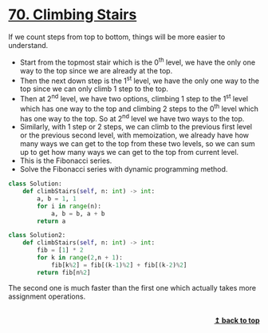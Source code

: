 
# [70. Climbing Stairs](https://leetcode.com/problems/climbing-stairs/)

If we count steps from top to bottom, things will be more easier to understand. 
- Start from the topmost stair which is the 0<sup>th</sup> level, we have the only one way to the top since we are already at the top. 
- Then the next down step is the 1<sup>st</sup> level, we have the only one way to the top since we can only climb 1 step to the top.
- Then at 2<sup>nd</sup> level, we have two options, climbing 1 step to the 1<sup>st</sup> level which has one way to the top and climbing 2 steps to the 0<sup>th</sup> level which has one way to the top. So at 2<sup>nd</sup> level we have two ways to the top.
- Similarly, with 1 step or 2 steps, we can climb to the previous first level or the previous second level, with memoization, we already have how many ways we can get to the top from these two levels, so we can sum up to get how many ways we can get to the top from current level.
- This is the Fibonacci series.
- Solve the Fibonacci series with dynamic programming method.


```python
class Solution:
    def climbStairs(self, n: int) -> int:
        a, b = 1, 1
        for i in range(n):
            a, b = b, a + b
        return a
```

```python
class Solution2:
    def climbStairs(self, n: int) -> int:
        fib = [1] * 2
        for k in range(2,n + 1):
            fib[k%2] = fib[(k-1)%2] + fib[(k-2)%2]
        return fib[n%2]
```

The second one is much faster than the first one which actually takes more assignment operations. 


<br/>
<div align="right">
    <b><a href="#top">↥ back to top</a></b>
</div>
<br/>
